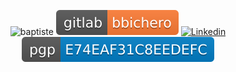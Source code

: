<p align=center>
   <img src="medidum_bbichero.jpg" class="img-circle" alt="baptiste">
   <a href="https://gitlab.com/bbichero"><img src="gitlab-bbichero-orange.svg" alt="Gitlab"></a>
   <a href="https://www.linkedin.com/in/baptiste-b-438a6b11b/"><img src="likedin-baptiste-blue.svg" alt="Linkedin"></a>
   <a href="https://raw.githubusercontent.com/bbichero/CV/master/publickey.baptiste@bicheron.com.asc"><img src="pgp-E74EAF31C8EEDEFC-blue.svg" alt="PGP_key"></a>
</p>
